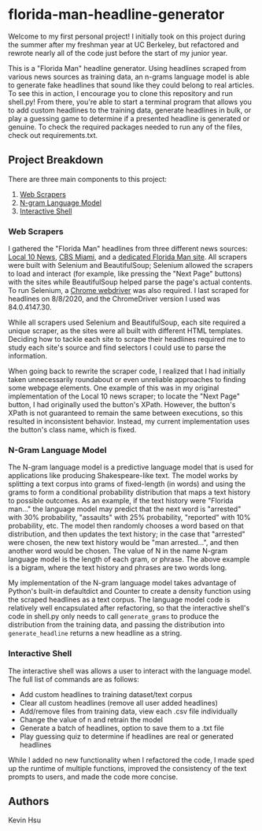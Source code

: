 # florida-man-headline-generator
Welcome to my first personal project! I initially took on this project during the summer after my freshman year at UC Berkeley, but refactored and rewrote nearly all of the code just before the start of my junior year. 

This is a "Florida Man" headline generator. Using headlines scraped from various news sources as training data, an n-grams language model is able to generate fake headlines that sound like they could belong to real articles. To see this in action, I encourage you to clone this repository and run shell.py! From there, you're able to start a terminal program that allows you to add custom headlines to the training data, generate headlines in bulk, or play a guessing game to determine if a presented headline is generated or genuine. To check the required packages needed to run any of the files, check out requirements.txt.

## Project Breakdown
There are three main components to this project: 
1. [Web Scrapers](./scraper.py)
2. [N-gram Language Model](./ngrams_lm.py)
3. [Interactive Shell](./shell.py) 

### Web Scrapers
I gathered the "Florida Man" headlines from three different news sources: [Local 10 News](https://www.local10.com/), [CBS Miami](https://miami.cbslocal.com/), and a [dedicated Florida Man site](https://floridaman.com/). All scrapers were built with Selenium and BeautifulSoup; Selenium allowed the scrapers to load and interact (for example, like pressing the "Next Page" buttons) with the sites while BeautifulSoup helped parse the page's actual contents. To run Selenium, a [Chrome webdriver](https://sites.google.com/a/chromium.org/chromedriver/home) was also required. I last scraped for headlines on 8/8/2020, and the ChromeDriver version I used was 84.0.4147.30.

While all scrapers used Selenium and BeautifulSoup, each site required a unique scraper, as the sites were all built with different HTML templates. Deciding how to tackle each site to scrape their headlines required me to study each site's source and find selectors I could use to parse the information. 

When going back to rewrite the scraper code, I realized that I had initially taken unnecessarily roundabout or even unreliable approaches to finding some webpage elements. One example of this was in my original implementation of the Local 10 news scraper; to locate the "Next Page" button, I had originally used the button's XPath. However, the button's XPath is not guaranteed to remain the same between executions, so this resulted in inconsistent behavior. Instead, my current implementation uses the button's class name, which is fixed.

### N-Gram Language Model
The N-gram language model is a predictive language model that is used for applications like producing Shakespeare-like text. The model works by splitting a text corpus into grams of fixed-length (in words) and using the grams to form a conditional probability distribution that maps a text history to possible outcomes. As an example, if the text history were "Florida man..." the language model may predict that the next word is "arrested" with 30% probability, "assaults" with 25% probability, "reported" with 10% probability, etc. The model then randomly chooses a word based on that distribution, and then updates the text history; in the case that "arrested" were chosen, the new text history would be "man arrested...", and then another word would be chosen. The value of N in the name N-gram language model is the length of each gram, or phrase. The above example is a bigram, where the text history and phrases are two words long. 

My implementation of the N-gram language model takes advantage of Python's built-in defaultdict and Counter to create a density function using the scraped headlines as a text corpus. The language model code is relatively well encapsulated after refactoring, so that the interactive shell's code in shell.py only needs to call `generate_grams` to produce the distribution from the training data, and passing the distribution into `generate_headline` returns a new headline as a string. 

### Interactive Shell
The interactive shell was allows a user to interact with the language model. The full list of commands are as follows:
* Add custom headlines to training dataset/text corpus
* Clear all custom headlines (remove all user added headlines)
* Add/remove files from training data, view each .csv file individually
* Change the value of n and retrain the model 
* Generate a batch of headlines, option to save them to a .txt file
* Play guessing quiz to determine if headlines are real or generated headlines

While I added no new functionality when I refactored the code, I made sped up the runtime of multiple functions, improved the consistency of the text prompts to users, and made the code more concise. 

## Authors
Kevin Hsu 
